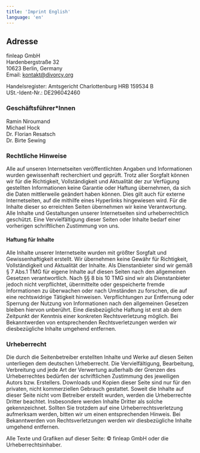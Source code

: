 ```yaml
---
title: 'Imprint English'
language: 'en'
---
```


## Adresse

finleap GmbH<br />
Hardenbergstraße 32<br />
10623 Berlin, Germany<br />
Email: kontakt@divorcy.org

Handelsregister: Amtsgericht Charlottenburg HRB 159534 B<br />
USt.-Ident-Nr.: DE296042460

### Geschäftsführer\*Innen

Ramin Niroumand<br />
Michael Hock<br />
Dr. Florian Resatsch<br />
Dr. Birte Sewing

### Rechtliche Hinweise

Alle auf unseren Internetseiten veröffentlichten Angaben und Informationen wurden gewissenhaft recherchiert und geprüft. Trotz aller Sorgfalt können wir für die Richtigkeit, Vollständigkeit und Aktualität der zur Verfügung gestellten Informationen keine Garantie oder Haftung übernehmen, da sich die Daten mittlerweile geändert haben können. Dies gilt auch für externe Internetseiten, auf die mithilfe eines Hyperlinks hingewiesen wird. Für die Inhalte dieser so erreichten Seiten übernehmen wir keine Verantwortung. Alle Inhalte und Gestaltungen unserer Internetseiten sind urheberrechtlich geschützt. Eine Vervielfältigung dieser Seiten oder Inhalte bedarf einer vorherigen schriftlichen Zustimmung von uns.

#### Haftung für Inhalte

Alle Inhalte unserer Internetseite wurden mit größter Sorgfalt und Gewissenhaftigkeit erstellt. Wir übernehmen keine Gewähr für Richtigkeit, Vollständigkeit und Aktualität der Inhalte. Als Dienstanbieter sind wir gemäß § 7 Abs.1 TMG für eigene Inhalte auf diesen Seiten nach den allgemeinen Gesetzen verantwortlich. Nach §§ 8 bis 10 TMG sind wir als Dienstanbieter jedoch nicht verpflichtet, übermittelte oder gespeicherte fremde Informationen zu überwachen oder nach Umständen zu forschen, die auf eine rechtswidrige Tätigkeit hinweisen. Verpflichtungen zur Entfernung oder Sperrung der Nutzung von Informationen nach den allgemeinen Gesetzen bleiben hiervon unberührt. Eine diesbezügliche Haftung ist erst ab dem Zeitpunkt der Kenntnis einer konkreten Rechtsverletzung möglich. Bei Bekanntwerden von entsprechenden Rechtsverletzungen werden wir diesbezügliche Inhalte umgehend entfernen.

### Urheberrecht

Die durch die Seitenbetreiber erstellten Inhalte und Werke auf diesen Seiten unterliegen dem deutschen Urheberrecht. Die Vervielfältigung, Bearbeitung, Verbreitung und jede Art der Verwertung außerhalb der Grenzen des Urheberrechtes bedürfen der schriftlichen Zustimmung des jeweiligen Autors bzw. Erstellers. Downloads und Kopien dieser Seite sind nur für den privaten, nicht kommerziellen Gebrauch gestattet. Soweit die Inhalte auf dieser Seite nicht vom Betreiber erstellt wurden, werden die Urheberrechte Dritter beachtet. Insbesondere werden Inhalte Dritter als solche gekennzeichnet. Sollten Sie trotzdem auf eine Urheberrechtsverletzung aufmerksam werden, bitten wir um einen entsprechenden Hinweis. Bei Bekanntwerden von Rechtsverletzungen werden wir diesbezügliche Inhalte umgehend entfernen.

Alle Texte und Grafiken auf dieser Seite: &copy; finleap GmbH oder die Urheberrechtsinhaber.
